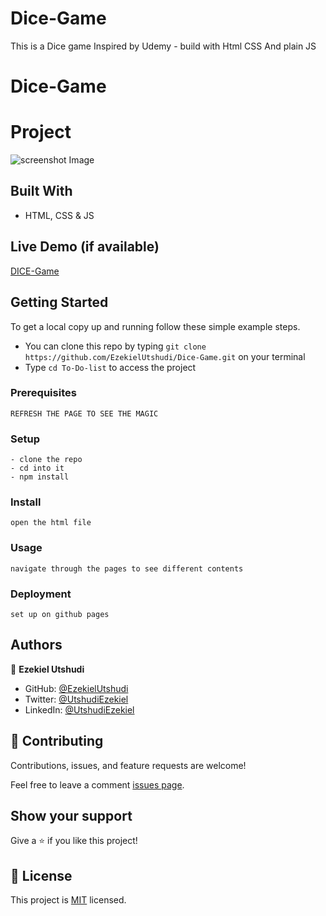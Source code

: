 # Dice-Game
This is a Dice game Inspired by Udemy - build with Html CSS And plain JS

# Dice-Game

# Project 

![screenshot Image](/)

## Built With

- HTML, CSS & JS


## Live Demo (if available)

[DICE-Game](https://ezekielutshudi.github.io/Dice-Game/)

## Getting Started

To get a local copy up and running follow these simple example steps.

- You can clone this repo by typing `git clone https://github.com/EzekielUtshudi/Dice-Game.git` on your terminal
- Type `cd To-Do-list` to access the project

### Prerequisites

```
REFRESH THE PAGE TO SEE THE MAGIC
```

### Setup

```
- clone the repo
- cd into it
- npm install
```

### Install

```
open the html file
```

### Usage

```
navigate through the pages to see different contents
```

### Deployment

```
set up on github pages
```

## Authors

👤 **Ezekiel Utshudi**

- GitHub: [@EzekielUtshudi](https://github.com/EzekielUtshudi)
- Twitter: [@UtshudiEzekiel](https://twitter.com/UtshudiEzekiel)
- LinkedIn: [@UtshudiEzekiel](https://www.linkedin.com/in/ezekiel-utshudi-195782162/)

## 🤝 Contributing

Contributions, issues, and feature requests are welcome!

Feel free to leave a comment [issues page]().

## Show your support

Give a ⭐️ if you like this project!

## 📝 License

This project is [MIT](./MIT.md) licensed.
